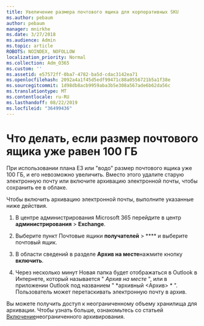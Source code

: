 ```yaml
---
title: Увеличение размера почтового ящика для корпоративных SKU
ms.author: pebaum
author: pebaum
manager: mnirkhe
ms.date: 3/27/2018
ms.audience: Admin
ms.topic: article
ROBOTS: NOINDEX, NOFOLLOW
localization_priority: Normal
ms.collection: Adm_O365
ms.custom: ''
ms.assetid: e57572ff-0ba7-4782-ba5d-cdac3142ea71
ms.openlocfilehash: 2092a4a1f45d5edf99471c88a0556721b5a1f38e
ms.sourcegitcommit: 1d98db8acb9959aba3b5e308a567ade6b62da56c
ms.translationtype: MT
ms.contentlocale: ru-RU
ms.lasthandoff: 08/22/2019
ms.locfileid: "36499436"
---
```

# <a name="what-to-do-if-your-mailbox-size-is-already-100gb"></a>Что делать, если размер почтового ящика уже равен 100 ГБ

При использовании плана E3 или "водо" размер почтового ящика уже 100 ГБ, и его невозможно увеличить. Вместо этого удалите старую электронную почту или включите архивацию электронной почты, чтобы сохранить ее в облаке. 
  
Чтобы включить архивацию электронной почты, выполните указанные ниже действия.
  
1. В центре администрирования Microsoft 365 перейдите в центр **администрирования** \> **Exchange**. 
    
2. Выберите пункт Почтовые ящики **получателей** \> **** и выберите почтовый ящик. 
    
3. В области сведений в разделе **Архив на месте**нажмите кнопку **включить**. 
    
4. Через несколько минут Новая папка будет отображаться в Outlook в Интернете, который называется " *Архив на месте* ", или в приложении Outlook под названием " *архивный \<Архив\> * ". Пользователь может перетаскивать электронную почту в архив. 
    
Вы можете получить доступ к неограниченному объему хранилища для архивации. Чтобы узнать больше, ознакомьтесь со статьей [Включение](https://support.office.com/article/enable-unlimited-archiving-in-office-365-admin-help-e2a789f2-9962-4960-9fd4-a00aa063559e)неограниченного архивирования.
  

